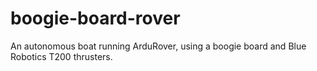 # boogie-board-rover
An autonomous boat running ArduRover, using a boogie board and Blue Robotics T200 thrusters.

